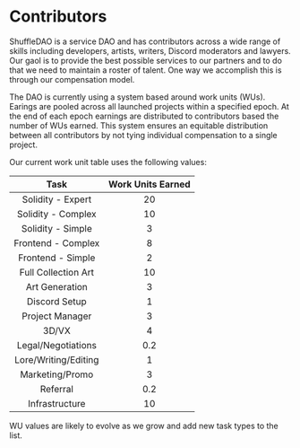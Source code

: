 
# Contributors
ShuffleDAO is a service DAO and has contributors across a wide range of skills including developers, artists, writers, Discord moderators and lawyers. Our gaol is to provide the best possible services to our partners and to do that we need to maintain a roster of talent. One way we accomplish this is through our compensation model. 

The DAO is currently using a system based around work units (WUs). Earings are pooled across all launched projects within a specified epoch. At the end of each epoch earnings are distributed to contributors based the number of WUs earned. This system ensures an equitable distribution between all contributors by not tying individual compensation to a single project.

Our current work unit table uses the following values:

 |**Task**|**Work Units Earned**
:-----:|:-----:
Solidity - Expert|20
Solidity - Complex|10
Solidity - Simple|3
Frontend - Complex|8
Frontend - Simple|2
Full Collection Art|10
Art Generation|3
Discord Setup|1
Project Manager|3
3D/VX|4
Legal/Negotiations|0.2
Lore/Writing/Editing|1
Marketing/Promo|3
Referral|0.2
Infrastructure|10

WU values are likely to evolve as we grow and add new task types to the list. 
